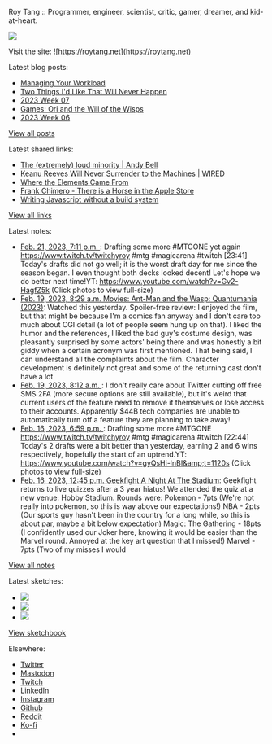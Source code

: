 Roy Tang :: Programmer, engineer, scientist, critic, gamer, dreamer, and kid-at-heart.

![](https://roytang.net/static/img/profile.jpg)

Visit the site: ![https://roytang.net](https://roytang.net)

Latest blog posts:

- [Managing Your Workload](https://roytang.net/2023/02/workload-management/)
- [Two Things I&#x27;d Like That Will Never Happen](https://roytang.net/2023/02/two-things/)
- [2023 Week 07](https://roytang.net/2023/02/2023-week-07/)
- [Games: Ori and the Will of the Wisps](https://roytang.net/2023/02/ori2/)
- [2023 Week 06](https://roytang.net/2023/02/2023-week-06/)

[View all posts](https://roytang.net/blog)

Latest shared links:

- [The (extremely) loud minority | Andy Bell](https://roytang.net/2023/02/f554c56df2d46a016e57ad166164dce4/)
- [Keanu Reeves Will Never Surrender to the Machines | WIRED](https://roytang.net/2023/02/7575386d2ffed00e246b71de73eecfb1/)
- [Where the Elements Came From](https://roytang.net/2023/02/0561d05381b0a523aa90fb588a03773a/)
- [Frank Chimero - There is a Horse in the Apple Store](https://roytang.net/2023/02/76f86c2a44a084f947e6d4b909b7e88f/)
- [Writing Javascript without a build system](https://roytang.net/2023/02/027d8ba9041b7bd9c670b9124f800b7b/)

[View all links](https://roytang.net/links)

Latest notes:

- [Feb. 21, 2023, 7:11 p.m. ](https://roytang.net/2023/02/6a395e5752f3de3a3e7936201d5616bd/): Drafting some more #MTGONE yet again https://www.twitch.tv/twitchyroy #mtg #magicarena #twitch [23:41] Today&#x27;s drafts did not go well; it is the worst draft day for me since the season began. I even thought both decks looked decent! Let&#x27;s hope we do better next time!YT: https://www.youtube.com/watch?v=Gv2-HagfZ5k (Click photos to view full-size)
- [Feb. 19, 2023, 8:29 a.m. Movies: Ant-Man and the Wasp: Quantumania (2023)](https://roytang.net/2023/02/ant-man-and-the-wasp-quantumania-2023/): Watched this yesterday. Spoiler-free review: I enjoyed the film, but that might be because I&#x27;m a comics fan anyway and I don&#x27;t care too much about CGI detail (a lot of people seem hung up on that). I liked the humor and the references, I liked the bad guy&#x27;s costume design, was pleasantly surprised by some actors&#x27; being there and was honestly a bit giddy when a certain acronym was first mentioned. That being said, I can understand all the complaints about the film. Character development is definitely not great and some of the returning cast don&#x27;t have a lot
- [Feb. 19, 2023, 8:12 a.m. ](https://roytang.net/2023/02/9df0f1ac222974074bff7d010f964016/): I don&#x27;t really care about Twitter cutting off free SMS 2FA (more secure options are still available), but it&#x27;s weird that current users of the feature need to remove it themselves or lose access to their accounts. Apparently $44B tech companies are unable to automatically turn off a feature they are planning to take away!
- [Feb. 16, 2023, 6:59 p.m. ](https://roytang.net/2023/02/a6272866a0fa26ec091892883001646b/): Drafting some more #MTGONE https://www.twitch.tv/twitchyroy #mtg #magicarena #twitch [22:44] Today&#x27;s 2 drafts were a bit better than yesterday, earning 2 and 6 wins respectively, hopefully the start of an uptrend.YT: https://www.youtube.com/watch?v=gyQsHi-lnBI&amp;t=1120s (Click photos to view full-size)
- [Feb. 16, 2023, 12:45 p.m. Geekfight A Night At The Stadium](https://roytang.net/2023/02/geekfight-hobby-stadium/): Geekfight returns to live quizzes after a 3 year hiatus! We attended the quiz at a new venue: Hobby Stadium. Rounds were: Pokemon - 7pts (We&#x27;re not really into pokemon, so this is way above our expectations!) NBA - 2pts (Our sports guy hasn&#x27;t been in the country for a long while, so this is about par, maybe a bit below expectation) Magic: The Gathering - 18pts (I confidently used our Joker here, knowing it would be easier than the Marvel round. Annoyed at the key art question that I missed!) Marvel - 7pts (Two of my misses I would

[View all notes](https://roytang.net/notes)

Latest sketches:


- ![](https://roytang.net/media/cache/3c/da/3cda657c471879c3cfa81b898b810cd6.jpg)
- ![](https://roytang.net/media/cache/a2/60/a260eacc913ee7c542024b154923702f.jpg)
- ![](https://roytang.net/media/cache/e0/88/e0888b7f7a1e342aba8cced2a0784cc4.jpg)

[View sketchbook](https://roytang.net/albums/sketchbook)


Elsewhere:

- [Twitter](https://twitter.com/roytang)
- [Mastodon](https://indieweb.social/@roytang)
- [Twitch](https://twitch.tv/twitchyroy)
- [LinkedIn](https://www.linkedin.com/in/roytang)
- [Instagram](https://instagram.com/roytang0400)
- [Github](https://github.com/roytang)
- [Reddit](https://reddit.com/u/hungryroy)
- [Ko-fi](https://ko-fi.com/roytang)
- [](mailto:hello@roytang.net)